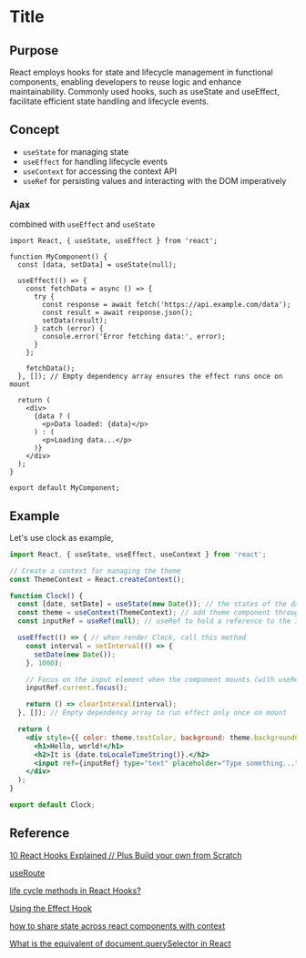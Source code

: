 # Title

## Purpose

React employs hooks for state and lifecycle management in functional components, enabling developers to reuse logic and enhance maintainability. Commonly used hooks, such as useState and useEffect, facilitate efficient state handling and lifecycle events.

## Concept

* `useState` for managing state
* `useEffect` for handling lifecycle events
* `useContext` for accessing the context API
* `useRef` for persisting values and interacting with the DOM imperatively

### Ajax

combined with `useEffect` and `useState`

```JSX
import React, { useState, useEffect } from 'react';

function MyComponent() {
  const [data, setData] = useState(null);

  useEffect(() => {
    const fetchData = async () => {
      try {
        const response = await fetch('https://api.example.com/data');
        const result = await response.json();
        setData(result);
      } catch (error) {
        console.error('Error fetching data:', error);
      }
    };

    fetchData();
  }, []); // Empty dependency array ensures the effect runs once on mount

  return (
    <div>
      {data ? (
        <p>Data loaded: {data}</p>
      ) : (
        <p>Loading data...</p>
      )}
    </div>
  );
}

export default MyComponent;
```

## Example

Let's use clock as example,

```jsx
import React, { useState, useEffect, useContext } from 'react';

// Create a context for managing the theme
const ThemeContext = React.createContext();

function Clock() {
  const [date, setDate] = useState(new Date()); // the states of the date and setDate method defined by useState
  const theme = useContext(ThemeContext); // add theme component through ThemeContext
  const inputRef = useRef(null); // useRef to hold a reference to the input element

  useEffect(() => { // when render Clock, call this method
    const interval = setInterval(() => {
      setDate(new Date());
    }, 1000);

    // Focus on the input element when the component mounts (with useRef, it can find this component)
    inputRef.current.focus();

    return () => clearInterval(interval);
  }, []); // Empty dependency array to run effect only once on mount

  return (
    <div style={{ color: theme.textColor, background: theme.backgroundColor }}>
      <h1>Hello, world!</h1>
      <h2>It is {date.toLocaleTimeString()}.</h2>
      <input ref={inputRef} type="text" placeholder="Type something..." />
    </div>
  );
}

export default Clock;
```

## Reference

[10 React Hooks Explained // Plus Build your own from Scratch](https://www.youtube.com/watch?v=TNhaISOUy6Q)

[useRoute](https://blog.logrocket.com/how-react-hooks-can-replace-react-router/)

[life cycle methods in React Hooks?](https://stackoverflow.com/questions/53464595/how-to-use-componentwillmount-in-react-hooks)

[Using the Effect Hook](https://reactjs.org/docs/hooks-effect.html)

[how to share state across react components with context](https://www.digitalocean.com/community/tutorials/how-to-share-state-across-react-components-with-context)

[What is the equivalent of document.querySelector in React](https://bobbyhadz.com/blog/react-document-queryselector)
